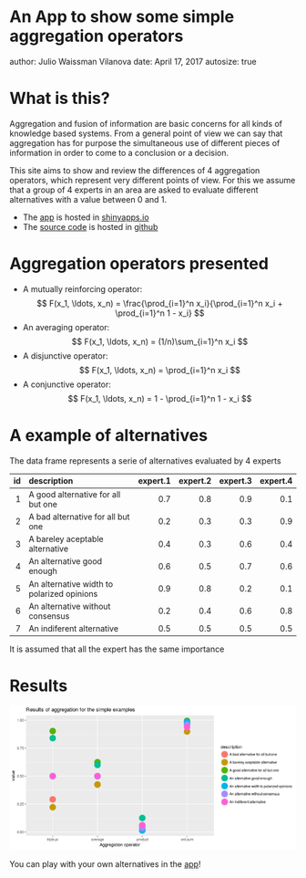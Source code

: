 An App to show some simple aggregation operators
========================================================
author: Julio Waissman Vilanova
date: April 17, 2017
autosize: true

What is this?
========================================================

Aggregation and fusion of information are basic concerns for all kinds of knowledge based systems. From a general point of view we can say that aggregation has for purpose the simultaneous use of different pieces of information in order to come to a conclusion or a decision. 

This site aims to show and review the differences of 4 aggregation operators, which represent very different points of view. For this we assume that a group of 4 experts in an area are asked to evaluate different alternatives with a value between 0 and 1.

- The [app](https://juliowaissman.shinyapps.io/simple-aggregation/) is hosted in [shinyapps.io](http://www.shinyapps.io/)
- The [source code](https://github.com/juliowaissman/aggregation-simplicia) is hosted in [github](http://github.com)


Aggregation operators presented
========================================================

- A mutually reinforcing operator: 
$$
F(x_1, \ldots, x_n) = \frac{\prod_{i=1}^n x_i}{\prod_{i=1}^n x_i + \prod_{i=1}^n 1 - x_i}
$$
- An averaging operator: 
$$
F(x_1, \ldots, x_n) = (1/n)\sum_{i=1}^n x_i 
$$
- A disjunctive operator: 
$$
F(x_1, \ldots, x_n) = \prod_{i=1}^n x_i
$$
- A conjunctive operator: 
$$
F(x_1, \ldots, x_n) = 1 - \prod_{i=1}^n 1 - x_i
$$


A example of alternatives
========================================================

The data frame represents a serie of alternatives evaluated by 4 experts


| id|description                                | expert.1| expert.2| expert.3| expert.4|
|--:|:------------------------------------------|--------:|--------:|--------:|--------:|
|  1|A good alternative for all but one         |      0.7|      0.8|      0.9|      0.1|
|  2|A bad alternative for all but one          |      0.2|      0.3|      0.3|      0.9|
|  3|A bareley aceptable alternative            |      0.4|      0.3|      0.6|      0.4|
|  4|An alternative good enough                 |      0.6|      0.5|      0.7|      0.6|
|  5|An alternative width to polarized opinions |      0.9|      0.8|      0.2|      0.1|
|  6|An alternative without consensus           |      0.2|      0.4|      0.6|      0.8|
|  7|An indiferent alternative                  |      0.5|      0.5|      0.5|      0.5|

It is assumed that all the expert has the same importance

Results
========================================================

![plot of chunk unnamed-chunk-2](pitch-presentation-figure/unnamed-chunk-2-1.png)

You can play with your own alternatives in the [app](https://juliowaissman.shinyapps.io/simple-aggregation/)!
